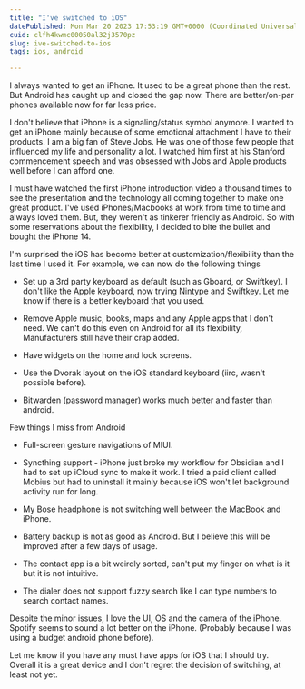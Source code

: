 ```yaml
---
title: "I've switched to iOS"
datePublished: Mon Mar 20 2023 17:53:19 GMT+0000 (Coordinated Universal Time)
cuid: clfh4kwmc00050al32j3570pz
slug: ive-switched-to-ios
tags: ios, android

---
```


I always wanted to get an iPhone. It used to be a great phone than the rest. But Android has caught up and closed the gap now. There are better/on-par phones available now for far less price.

I don't believe that iPhone is a signaling/status symbol anymore. I wanted to get an iPhone mainly because of some emotional attachment I have to their products. I am a big fan of Steve Jobs. He was one of those few people that influenced my life and personality a lot. I watched him first at his Stanford commencement speech and was obsessed with Jobs and Apple products well before I can afford one.

I must have watched the first iPhone introduction video a thousand times to see the presentation and the technology all coming together to make one great product. I've used iPhones/Macbooks at work from time to time and always loved them. But, they weren't as tinkerer friendly as Android. So with some reservations about the flexibility, I decided to bite the bullet and bought the iPhone 14.

I'm surprised the iOS has become better at customization/flexibility than the last time I used it. For example, we can now do the following things

* Set up a 3rd party keyboard as default (such as Gboard, or Swiftkey). I don't like the Apple keyboard, now trying [Nintype](https://www.reddit.com/r/nintype/) and Swiftkey. Let me know if there is a better keyboard that you used.
    
* Remove Apple music, books, maps and any Apple apps that I don't need. We can't do this even on Android for all its flexibility, Manufacturers still have their crap added.
    
* Have widgets on the home and lock screens.
    
* Use the Dvorak layout on the iOS standard keyboard (iirc, wasn't possible before).
    
* Bitwarden (password manager) works much better and faster than android.
    

Few things I miss from Android

* Full-screen gesture navigations of MIUI.
    
* Syncthing support - iPhone just broke my workflow for Obsidian and I had to set up iCloud sync to make it work. I tried a paid client called Mobius but had to uninstall it mainly because iOS won't let background activity run for long.
    
* My Bose headphone is not switching well between the MacBook and iPhone.
    
* Battery backup is not as good as Android. But I believe this will be improved after a few days of usage.
    
* The contact app is a bit weirdly sorted, can't put my finger on what is it but it is not intuitive.
    
* The dialer does not support fuzzy search like I can type numbers to search contact names.
    

Despite the minor issues, I love the UI, OS and the camera of the iPhone. Spotify seems to sound a lot better on the iPhone. (Probably because I was using a budget android phone before).

Let me know if you have any must have apps for iOS that I should try. Overall it is a great device and I don't regret the decision of switching, at least not yet.